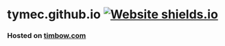 tymec.github.io
[![Website shields.io](https://img.shields.io/website-up-down-green-red/https/timbow.com.svg)](https://timbow.com/)
===
### Hosted on [timbow.com](https://timbow.com)
